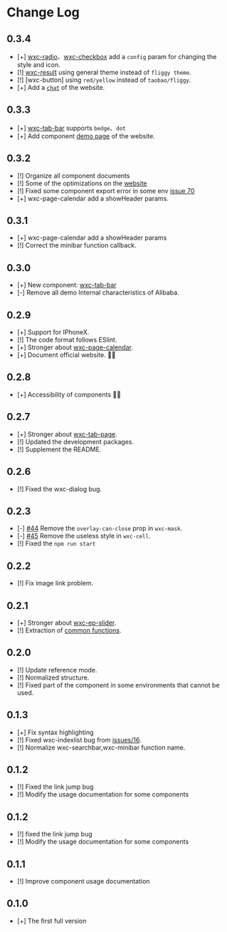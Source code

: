 # Change Log

## 0.3.4
- [+] [wxc-radio](https://github.com/alibaba/weex-ui/blob/master/packages/wxc-radio/README.md#api)、[wxc-checkbox](https://github.com/alibaba/weex-ui/blob/master/packages/wxc-checkbox/README.md#checkboxlist) add a `config` param for changing the style and icon.
- [!] [wxc-result](https://github.com/alibaba/weex-ui/blob/master/packages/wxc-result/README.md) using general theme instead of `fliggy theme`.
- [!] [wxc-button] using `red/yellow` instead of `taobao/fliggy`.
- [+] Add a [`chat`](https://alibaba.github.io/weex-ui/) of the website.

## 0.3.3
- [+]  [wxc-tab-bar](https://github.com/alibaba/weex-ui/blob/master/packages/wxc-page-bar/README.md) supports `bedge`、`dot`
- [+] Add component [demo page](https://alibaba.github.io/weex-ui/docc/demo.html) of the website.

## 0.3.2
- [!] Organize all component documents
- [!] Some of the optimizations on the [website](https://alibaba.github.io/weex-ui/)
- [!] Fixed some component export error in some env [issue 70](https://github.com/alibaba/weex-ui/issues/70)
- [+]  wxc-page-calendar add a showHeader params.


## 0.3.1
- [+] wxc-page-calendar add a showHeader params
- [!] Correct the minibar function callback.

## 0.3.0
- [+] New component: [wxc-tab-bar](https://github.com/alibaba/weex-ui/blob/master/packages/wxc-page-bar/README.md)
- [-] Remove all demo Internal characteristics of Alibaba.

## 0.2.9
- [+] Support for IPhoneX.
- [!] The code format follows ESlint.
- [+] Stronger about [wxc-page-calendar](https://github.com/alibaba/weex-ui/blob/master/packages/wxc-page-calendar/README.md).
- [+] Document official website. 🎉🎉 


## 0.2.8
- [+] Accessibility of components 🎉🎉 

## 0.2.7
- [+] Stronger about [wxc-tab-page](https://github.com/alibaba/weex-ui/blob/master/packages/wxc-tab-page/README.md).
- [!] Updated the development packages.
- [!] Supplement the README.

## 0.2.6
- [!] Fixed the wxc-dialog bug.

## 0.2.3
- [-] [#44](https://github.com/alibaba/weex-ui/issues/44) Remove the `overlay-can-close` prop in `wxc-mask`.
- [-] [#45](https://github.com/alibaba/weex-ui/issues/45) Remove the useless style in `wxc-cell`.
- [!] Fixed the `npm run start`

## 0.2.2
- [!] Fix image link problem.

## 0.2.1
- [+] Stronger about [wxc-ep-slider](https://github.com/alibaba/weex-ui/blob/master/packages/wxc-ep-slider/README.md).
- [!] Extraction of [common functions](https://github.com/alibaba/weex-ui/blob/master/packages/utils/README.md).

## 0.2.0
- [!] Update reference mode.
- [!] Normalized structure.
- [!] Fixed part of the component in some environments that cannot be used.


## 0.1.3
- [+] Fix syntax highlighting
- [!] Fixed wxc-indexlist bug from [issues/16](https://github.com/alibaba/weex-ui/issues/16).
- [!] Normalize wxc-searchbar,wxc-minibar function name.

## 0.1.2
- [!] Fixed the link jump bug
- [!] Modify the usage documentation for some components

## 0.1.2
- [!] fixed the link jump bug
- [!] Modify the usage documentation for some components

## 0.1.1
- [!] Improve component usage documentation

## 0.1.0
- [+] The first full version
